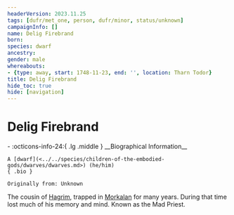```yaml
---
headerVersion: 2023.11.25
tags: [dufr/met_one, person, dufr/minor, status/unknown]
campaignInfo: []
name: Delig Firebrand
born:
species: dwarf
ancestry:
gender: male
whereabouts:
- {type: away, start: 1748-11-23, end: '', location: Tharn Todor}
title: Delig Firebrand
hide_toc: true
hide: [navigation]
---
```

# Delig Firebrand
<div class="grid cards ext-narrow-margin ext-one-column" markdown>
- :octicons-info-24:{ .lg .middle } __Biographical Information__

    A [dwarf](<../../species/children-of-the-embodied-gods/dwarves/dwarves.md>) (he/him)  
    { .bio }

    Originally from: Unknown
</div>


The cousin of [Hagrim](<./hagrim.md>), trapped in [Morkalan](<../../cosmology/multiverse/echo-realms/shadowfell/morkalan.md>) for many years. During that time lost much of his memory and mind. Known as the Mad Priest.